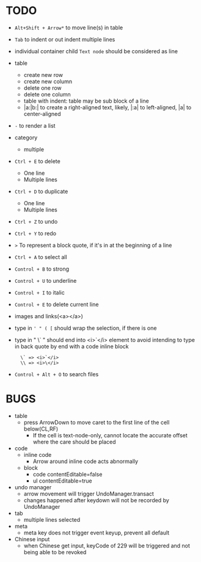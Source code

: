 TODO
====
- `Alt+Shift + Arrow*` to move line(s) in table
- `Tab` to indent or out indent multiple lines
- individual container child `Text node` should be considered as line
- table
    - create new row
    - create new column
    - delete one row
    - delete one column
    - table with indent: table may be sub block of a line
    - |a:|b:| to create a right-aligned text, likely, |:a| to left-aligned, |a| to center-aligned
- `-` to render a list
- category
    - multiple
- `Ctrl + E` to delete
    - One line
    - Multiple lines
- `Ctrl + D` to duplicate
    - One line
    - Multiple lines
- `Ctrl + Z` to undo
- `Ctrl + Y` to redo
- `>` To represent a block quote, if it's in at the beginning of a line
- `Ctrl + A` to select all
- `Control + B` to strong
- `Control + U` to underline
- `Control + I` to italic
- `Control + E` to delete current line
- images and links(&lt;a>&lt;/a>)
- type in `' " ( [` should wrap the selection, if there is one
- type in " \\\` " should end into \<i>\`\</i> element to avoid intending to type in back quote by end with a code inline block

        \` => <i>`</i>
        \\ => <i>\</i>
- `Control + Alt + O` to search files

BUGS
===
- table
    - press ArrowDown to move caret to the first line of the cell below(CL,RF)
        - If the cell is text-node-only, cannot locate the accurate offset where the care should be placed
- code
    - inline code
        - Arrow around inline code acts abnormally
    - block
        - code contentEditable=false
        - ul contentEditable=true
- undo manager
    - arrow movement will trigger UndoManager.transact
    - changes happened after keydown will not be recorded
      by UndoManager
- tab
    - multiple lines selected
- meta
    - meta key does not trigger event keyup, prevent all default
- Chinese input
    - when Chinese get input, keyCode of 229 will be triggered
     and not being able to be revoked
